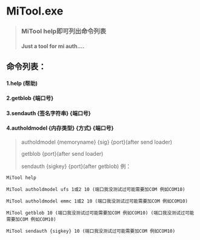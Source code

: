 

# MiTool.exe
>### MiTool help即可列出命令列表
>#### Just a tool for mi auth....

## 命令列表：
#### 1.help (帮助)
#### 2.getblob {端口号}
#### 3.sendauth {签名字符串} {端口号}
#### 4.autholdmodel {内存类型} {方式} {端口号}
>autholdmodel {memoryname} {sig} {port}(after send loader)
>
>getblob {port}(after send loader)
>
>sendauth {sigkey} {port}(after getblob)
例：
```
MiTool help
```
```
MiTool autholdmodel ufs 1或2 10 (端口我没测试过可能需要加COM 例如COM10)
```
```
MiTool autholdmodel emmc 1或2 10 (端口我没测试过可能需要加COM 例如COM10)
```
```
MiTool getblob 10 (端口我没测试过可能需要加COM 例如COM10) (端口我没测试过可能需要加COM 例如COM10)
```
```
MiTool sendauth {sigkey} 10 (端口我没测试过可能需要加COM 例如COM10)
```
